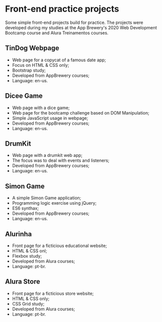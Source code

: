 # Front-end practice projects

Some simple front-end projects build for practice. The projects were developed during my studies at the App Brewery's 2020 Web Development Bootcamp course and Alura Treinamentos courses. 


## TinDog Webpage

- Web page for a copycat of a famous date app;
- Focus on HTML & CSS only;
- Bootstrap study;
- Developed from AppBrewery courses;
- Language: en-us.

## Dicee Game

- Web page with a dice game;
- Web page for the bootcamp challenge based on DOM Manipulation;
- Simple JavaScript usage in webpage;
- Developed from AppBrewery courses;
- Language: en-us.

## DrumKit

- Web page with a drumkit web app;
- The focus was to deal with events and listeners;
- Developed from AppBrewery courses;
- Language: en-us.

## Simon Game

- A simple Simon Game application;
- Programming logic exercise using jQuery;
- ES6 synthax;
- Developed from AppBrewery courses;
- Language: en-us.

## Alurinha

- Front page for a ficticious educational website;
- HTML & CSS onl;
- Flexbox study;
- Developed from Alura courses;
- Language: pt-br.

## Alura Store

- Front page for a ficticious store website;
- HTML & CSS only;
- CSS Grid study;
- Developed from Alura courses;
- Language: pt-br.

